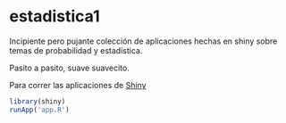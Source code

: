 # estadistica1

Incipiente pero pujante colección de aplicaciones hechas en shiny sobre temas de probabilidad y estadística. 

Pasito a pasito, suave suavecito.

Para correr las aplicaciones de [Shiny](https://shiny.rstudio.com)

```r
library(shiny)
runApp('app.R')
```
